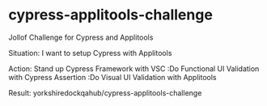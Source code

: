 # cypress-applitools-challenge
Jollof Challenge for Cypress and Applitools

Situation:
  I want to setup Cypress with Applitools

Action:
  Stand up Cypress Framework with VSC
  :Do Functional UI Validation with Cypress Assertion
  :Do Visual UI Validation with Applitools

Result:
  yorkshiredockqahub/cypress-applitools-challenge
